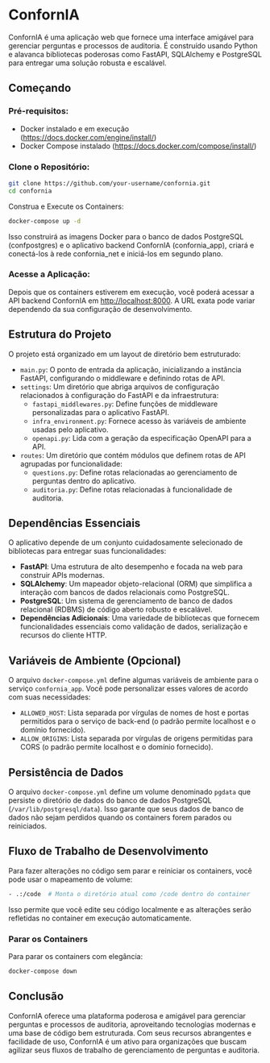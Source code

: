 # ConfornIA

ConfornIA é uma aplicação web que fornece uma interface amigável para gerenciar perguntas e processos de auditoria. É construído usando Python e alavanca bibliotecas poderosas como FastAPI, SQLAlchemy e PostgreSQL para entregar uma solução robusta e escalável.

## Começando

### Pré-requisitos:

- Docker instalado e em execução (https://docs.docker.com/engine/install/)
- Docker Compose instalado (https://docs.docker.com/compose/install/)

### Clone o Repositório:

```bash
git clone https://github.com/your-username/confornia.git
cd confornia
```

Construa e Execute os Containers:

```bash
docker-compose up -d
```

Isso construirá as imagens Docker para o banco de dados PostgreSQL (confpostgres) e o aplicativo backend ConfornIA (confornia_app), criará e conectá-los à rede confornia_net e iniciá-los em segundo plano.

### Acesse a Aplicação:

Depois que os containers estiverem em execução, você poderá acessar a API backend ConfornIA em [http://localhost:8000](http://localhost:8000). A URL exata pode variar dependendo da sua configuração de desenvolvimento.

## Estrutura do Projeto

O projeto está organizado em um layout de diretório bem estruturado:

- `main.py`: O ponto de entrada da aplicação, inicializando a instância FastAPI, configurando o middleware e definindo rotas de API.
- `settings`: Um diretório que abriga arquivos de configuração relacionados à configuração do FastAPI e da infraestrutura:
  - `fastapi_middlewares.py`: Define funções de middleware personalizadas para o aplicativo FastAPI.
  - `infra_environment.py`: Fornece acesso às variáveis ​​de ambiente usadas pelo aplicativo.
  - `openapi.py`: Lida com a geração da especificação OpenAPI para a API.
- `routes`: Um diretório que contém módulos que definem rotas de API agrupadas por funcionalidade:
  - `questions.py`: Define rotas relacionadas ao gerenciamento de perguntas dentro do aplicativo.
  - `auditoria.py`: Define rotas relacionadas à funcionalidade de auditoria.

## Dependências Essenciais

O aplicativo depende de um conjunto cuidadosamente selecionado de bibliotecas para entregar suas funcionalidades:

- **FastAPI**: Uma estrutura de alto desempenho e focada na web para construir APIs modernas.
- **SQLAlchemy**: Um mapeador objeto-relacional (ORM) que simplifica a interação com bancos de dados relacionais como PostgreSQL.
- **PostgreSQL**: Um sistema de gerenciamento de banco de dados relacional (RDBMS) de código aberto robusto e escalável.
- **Dependências Adicionais**: Uma variedade de bibliotecas que fornecem funcionalidades essenciais como validação de dados, serialização e recursos do cliente HTTP.

## Variáveis ​​de Ambiente (Opcional)

O arquivo `docker-compose.yml` define algumas variáveis ​​de ambiente para o serviço `confornia_app`. Você pode personalizar esses valores de acordo com suas necessidades:

- `ALLOWED_HOST`: Lista separada por vírgulas de nomes de host e portas permitidos para o serviço de back-end (o padrão permite localhost e o domínio fornecido).
- `ALLOW_ORIGINS`: Lista separada por vírgulas de origens permitidas para CORS (o padrão permite localhost e o domínio fornecido).

## Persistência de Dados

O arquivo `docker-compose.yml` define um volume denominado `pgdata` que persiste o diretório de dados do banco de dados PostgreSQL (`/var/lib/postgresql/data`). Isso garante que seus dados de banco de dados não sejam perdidos quando os containers forem parados ou reiniciados.

## Fluxo de Trabalho de Desenvolvimento

Para fazer alterações no código sem parar e reiniciar os containers, você pode usar o mapeamento de volume:

```bash
- .:/code  # Monta o diretório atual como /code dentro do container
```

Isso permite que você edite seu código localmente e as alterações serão refletidas no container em execução automaticamente.

### Parar os Containers

Para parar os containers com elegância:

```bash
docker-compose down
```

## Conclusão

ConfornIA oferece uma plataforma poderosa e amigável para gerenciar perguntas e processos de auditoria, aproveitando tecnologias modernas e uma base de código bem estruturada. Com seus recursos abrangentes e facilidade de uso, ConfornIA é um ativo para organizações que buscam agilizar seus fluxos de trabalho de gerenciamento de perguntas e auditoria.
